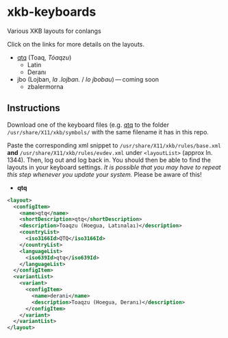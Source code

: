 # xkb-keyboards
Various XKB layouts for conlangs

Click on the links for more details on the layouts.
- [qtq](https://github.com/leafpool243/xkb-keyboards/blob/main/docs/qtq.md) (Toaq, *Tóaqzu*)
  - Latin
  - Deranı
- jbo (Lojban, *la .lojban.* / *lo jbobau*) — coming soon
  - zbalermorna

## Instructions
Download one of the keyboard files (e.g. [qtq](https://github.com/leafpool243/xkb-keyboards/blob/main/qtq) to the folder `/usr/share/X11/xkb/symbols/` with the same filename it has in this repo.

Paste the corresponding xml snippet to `/usr/share/X11/xkb/rules/base.xml` **and** `/usr/share/X11/xkb/rules/evdev.xml` under `<layoutList>` (approx ln. 1344).  Then, log out and log back in.  You should then be able to find the layouts in your keyboard settings.  *It is possible that you may have to repeat this step whenever you update your system.*  Please be aware of this!
* **qtq**
```xml
<layout>
  <configItem>
    <name>qtq</name>
    <shortDescription>qtq</shortDescription>
    <description>Toaqzu (Hoegua, Latınalaı)</description>
    <countryList>
      <iso3166Id>QTQ</iso3166Id>
    </countryList>
    <languageList>
      <iso639Id>qtq</iso639Id>
    </languageList>
  </configItem>
  <variantList>
    <variant>
      <configItem>
        <name>derani</name>
        <description>Toaqzu (Hoegua, Deranı)</description>
      </configItem>
    </variant>
  </variantList>
</layout>
```
